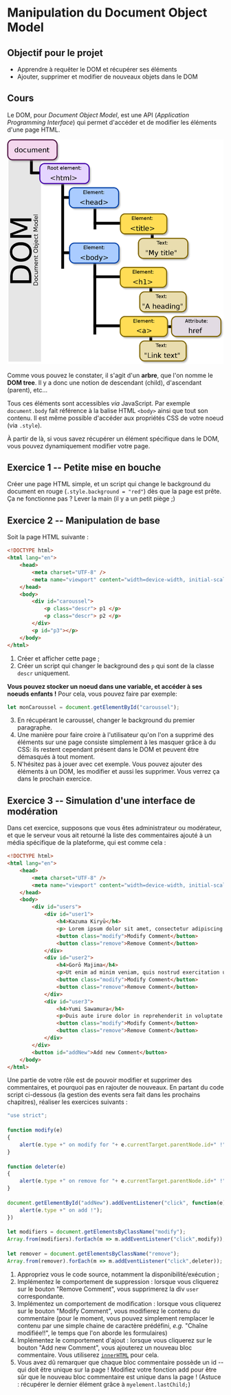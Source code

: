 # Manipulation du Document Object Model

## Objectif pour le projet

* Apprendre à requêter le DOM et récupérer ses éléments
* Ajouter, supprimer et modifier de nouveaux objets dans le DOM

## Cours
Le DOM, pour *Document Object Model*, est une API (*Application Programming Interface*) qui permet d'accéder et de modifier les éléments d'une page HTML.

![Illustration du DOM](../ressources/js/dom_example.png)

Comme vous pouvez le constater, il s'agit d'un **arbre**, que l'on nomme le **DOM tree**. Il y a donc une notion de descendant (child), d'ascendant (parent), etc...

Tous ces éléments sont accessibles *via* JavaScript. Par exemple `document.body` fait référence à la balise HTML `<body>` ainsi que tout son contenu. Il est même possible d'accéder aux propriétés CSS de votre noeud (via `.style`).

À partir de là, si vous savez récupérer un élément spécifique dans le DOM, vous pouvez dynamiquement modifier votre page.

## Exercice 1 -- Petite mise en bouche

Créer une page HTML simple, et un script qui change le background du document en rouge (`.style.background = "red"`) dès que la page est prête. Ça ne fonctionne pas ? Lever la main (il y a un petit piège ;)

## Exercice 2 -- Manipulation de base

Soit la page HTML suivante :

```html
<!DOCTYPE html>
<html lang="en">
    <head>
        <meta charset="UTF-8" />
        <meta name="viewport" content="width=device-width, initial-scale=1" />
    </head>
    <body>
        <div id="caroussel">
            <p class="descr"> p1 </p>
            <p class="descr"> p2 </p>
        </div>
        <p id="p3"></p>
    </body>
</html>
```

1. Créer et afficher cette page ;
2. Créer un script qui changer le background des `p` qui sont de la classe `descr` uniquement.

**Vous pouvez stocker un noeud dans une variable, et accéder à ses noeuds enfants !** Pour cela, vous pouvez faire par exemple:
```javascript
let monCaroussel = document.getElementById("caroussel");
```

3. En récupérant le caroussel, changer le background du premier paragraphe.
4. Une manière pour faire croire à l'utilisateur qu'on l'on a supprimé des éléments sur une page consiste simplement à les masquer grâce à du CSS: ils restent cependant présent dans le DOM et peuvent être démasqués à tout moment.
5. N'hésitez pas à jouer avec cet exemple. Vous pouvez ajouter des éléments à un DOM, les modifier et aussi les supprimer. Vous verrez ça dans le prochain exercice.

## Exercice 3 -- Simulation d'une interface de modération

Dans cet exercice, supposons que vous êtes administrateur ou modérateur, et que le serveur vous ait retourné la liste des commentaires ajouté à un média spécifique de la plateforme, qui est comme cela :

```html
<!DOCTYPE html>
<html lang="en">
    <head>
        <meta charset="UTF-8" />
        <meta name="viewport" content="width=device-width, initial-scale=1" />
    </head>
    <body>
        <div id="users">
            <div id="user1">
                <h4>Kazuma Kiryū</h4>
                <p> Lorem ipsum dolor sit amet, consectetur adipiscing elit, sed do eiusmod tempor incididunt ut labore et dolore magna aliqua.</p>
                <button class="modify">Modify Comment</button>
                <button class="remove">Remove Comment</button>
            </div>
            <div id="user2">
                <h4>Gorō Majima</h4>
                <p>Ut enim ad minim veniam, quis nostrud exercitation ullamco laboris nisi ut aliquip ex ea commodo consequat.</p>
                <button class="modify">Modify Comment</button>
                <button class="remove">Remove Comment</button>
            </div>
            <div id="user3">
                <h4>Yumi Sawamura</h4>
                <p>Duis aute irure dolor in reprehenderit in voluptate velit esse cillum dolore eu fugiat nulla pariatur. Excepteur sint occaecat cupidatat non proident, sunt in culpa qui officia deserunt mollit anim id est laborum.</p>
                <button class="modify">Modify Comment</button>
                <button class="remove">Remove Comment</button>
            </div>
        </div>
        <button id="addNew">Add new Comment</button>
    </body>
</html>
```

Une partie de votre rôle est de pouvoir modifier et supprimer des commentaires, et pourquoi pas en rajouter de nouveaux. En partant du code script ci-dessous (la gestion des events sera fait dans les prochains chapitres), réaliser les exercices suivants :

```javascript
"use strict";

function modify(e)
{
    alert(e.type +" on modify for "+ e.currentTarget.parentNode.id+" !");
}

function deleter(e)
{
    alert(e.type +" on remove for "+ e.currentTarget.parentNode.id+" !");
}

document.getElementById("addNew").addEventListener("click", function(e){
    alert(e.type +" on add !");
})

let modifiers = document.getElementsByClassName("modify");
Array.from(modifiers).forEach(m => m.addEventListener("click",modify));

let remover = document.getElementsByClassName("remove");
Array.from(remover).forEach(m => m.addEventListener("click",deleter));
```

1. Appropriez vous le code source, notamment la disponibilité/exécution ;
2. Implémentez le comportement de suppression : lorsque vous cliquerez sur le bouton "Remove Comment", vous supprimerez la div `user` correspondante.
3. Implémentez un comportement de modification : lorsque vous cliquerez sur le bouton "Modify Comment", vous modifierez le contenu du commentaire (pour le moment, vous pouvez simplement remplacer le contenu par une simple chaine de caractère prédéfini, *e.g.* "Chaîne modifiée!!", le temps que l'on aborde les formulaires)
4. Implémentez le comportement d'ajout : lorsque vous cliquerez sur le bouton "Add new Comment", vous ajouterez un nouveau bloc commentaire. Vous utiliserez [`innerHTML`](https://developer.mozilla.org/fr/docs/Web/API/Element/innerHTML) pour cela.
5. Vous avez dû remarquer que chaque bloc commentaire possède un id -- qui doit être unique sur la page ! Modifiez votre fonction add pour être sûr que le nouveau bloc commentaire est unique dans la page ! (Astuce : récupérer le dernier élément grâce à `myelement.lastChild;`)